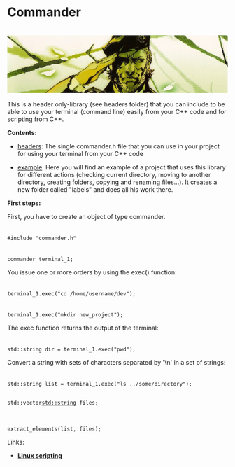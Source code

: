 # Commander

<br>![Commander](https://raw.githubusercontent.com/AnselmoGPP/Commander/master/example/command.png)

This is a header only-library (see headers folder) that you can include to be able to use your terminal (command line) easily from your C++ code and for scripting from C++.

<b>Contents:</b>

- <ins>headers</ins>: The single commander.h file that you can use in your project for using your terminal from your C++ code

- <ins>example</ins>: Here you will find an example of a project that uses this library for different actions (checking current directory, moving to another directory, creating folders, copying and renaming files...). It creates a new folder called "labels" and does all his work there.

<b>First steps:</b>

First, you have to create an object of type commander. 

<code>
#include "commander.h"

commander terminal_1;
</code>


You issue one or more orders by using the exec() function:

<code>
terminal_1.exec("cd /home/username/dev");

terminal_1.exec("mkdir new_project");
</code>


The exec function returns the output of the terminal:

<code>
std::string dir = terminal_1.exec("pwd");
</code>



Convert a string with sets of characters separated by '\n' in a set of strings:

<code>
std::string list = terminal_1.exec("ls ../some/directory");
  
std::vector<std::string> files;

extract_elements(list, files);
</code>


<bold>Links:</bold>

- [**Linux scripting**](https://sciencesoftcode.wordpress.com/2019/10/27/linux-scripting/)
